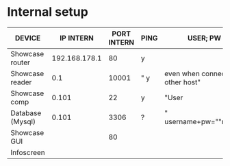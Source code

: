 
# Internal setup

|DEVICE|IP INTERN|PORT INTERN|PING|USER; PW|DDNS+PORT EXTERN|
|-|-|-|-|-|-|
|Showcase router|192.168.178.1|80|y|||
|Showcase reader|0.1|10001|" y| even when connected to other host"|No user and pw|http://cabinet.livescience.ch:50002|
|Showcase comp|0.101|22|y|"User| password: livescience; Auth only via "|http://cabinet.livescience.ch:50000|
|Database (Mysql)|0.101|3306|?|" username+pw=""root"""|n|
|Showcase GUI||80|||http://cabinet.livescience.ch:50001|
|Infoscreen||||||
